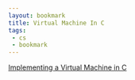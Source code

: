 ```yaml
---
layout: bookmark
title: Virtual Machine In C
tags:
 - cs
 - bookmark
---
```


[Implementing a Virtual Machine in C](http://www.blog.felixangell.com/virtual-machine-in-c/)

